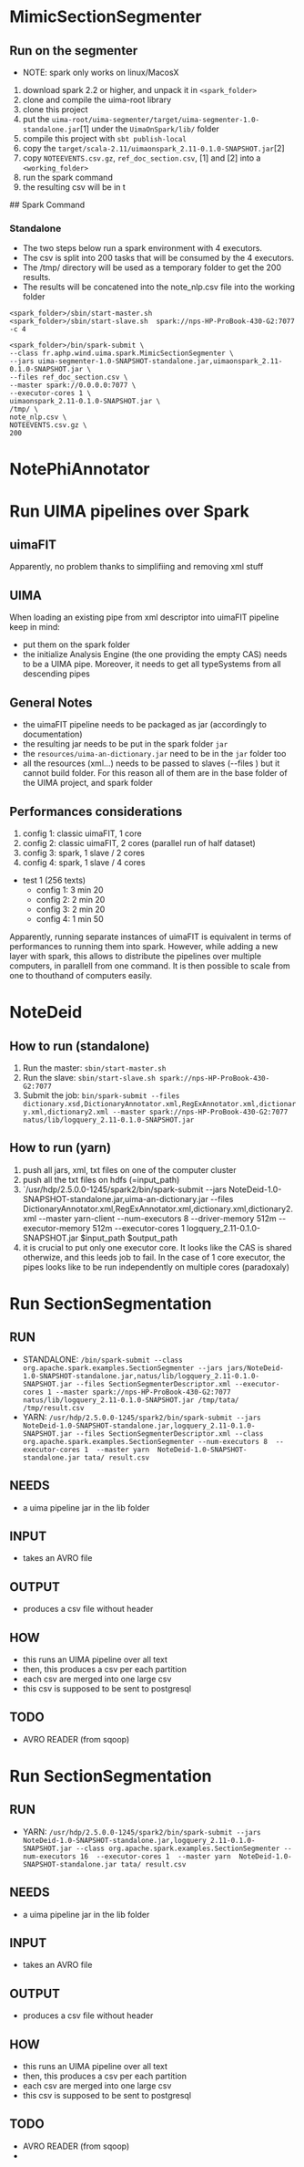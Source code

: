 # MimicSectionSegmenter


## Run on the segmenter

- NOTE: spark only works on linux/MacosX

1. download spark 2.2 or higher, and unpack it in `<spark_folder>`
1. clone and compile the uima-root library
1. clone this project
1. put the `uima-root/uima-segmenter/target/uima-segmenter-1.0-standalone.jar`[1] under the `UimaOnSpark/lib/` folder
1. compile this project with `sbt publish-local` 
1. copy the `target/scala-2.11/uimaonspark_2.11-0.1.0-SNAPSHOT.jar`[2] 
1. copy `NOTEEVENTS.csv.gz`, `ref_doc_section.csv`, [1] and [2] into a `<working_folder>`
1. run the spark command
1. the resulting csv will be in t

## Spark Command

### Standalone

- The two steps below run a spark environment with 4 executors. 
- The csv is split into 200 tasks that will be consumed by the 4 executors.
- The /tmp/ directory will be used as a temporary folder to get the 200 results.
- The results will be concatened into the note_nlp.csv file into the working folder

```
<spark_folder>/sbin/start-master.sh
<spark_folder>/sbin/start-slave.sh  spark://nps-HP-ProBook-430-G2:7077 -c 4
```

```
<spark_folder>/bin/spark-submit \
--class fr.aphp.wind.uima.spark.MimicSectionSegmenter \
--jars uima-segmenter-1.0-SNAPSHOT-standalone.jar,uimaonspark_2.11-0.1.0-SNAPSHOT.jar \
--files ref_doc_section.csv \
--master spark://0.0.0.0:7077 \
--executor-cores 1 \
uimaonspark_2.11-0.1.0-SNAPSHOT.jar \
/tmp/ \
note_nlp.csv \
NOTEEVENTS.csv.gz \
200
```


# NotePhiAnnotator

Run UIMA pipelines over Spark
==============================

uimaFIT
-------

Apparently, no problem thanks to simplifiing and removing xml stuff

UIMA
----

When loading an existing pipe from xml descriptor into uimaFIT pipeline keep in mind:

- put them on the spark folder
- the initialize Analysis Engine (the one providing the empty CAS) needs to be
  a UIMA pipe. Moreover, it needs to get all typeSystems from all descending
  pipes

General Notes
-------------

- the uimaFIT pipeline needs to be packaged as jar (accordingly to documentation)
- the resulting jar needs to be put in the spark folder `jar`
- the `resources/uima-an-dictionary.jar` need to be in the `jar` folder too
- all the resources (xml...) needs to be passed to slaves (--files ) but it cannot build folder. For this reason all of them are in the base folder of the UIMA project, and spark folder


Performances considerations
---------------------------

1. config 1: classic uimaFIT, 1 core
1. config 2: classic uimaFIT, 2 cores (parallel run of half dataset)
1. config 3: spark, 1 slave / 2 cores
1. config 4: spark, 1 slave / 4 cores

- test 1 (256 texts)
	- config 1: 3 min 20
	- config 2: 2 min 20
	- config 3: 2 min 20
	- config 4: 1 min 50

Apparently, running separate instances of uimaFIT is equivalent in terms of performances to running them into spark. However, while adding a new layer with spark, this allows to distribute the pipelines over multiple computers, in parallell from one command. It is then possible to scale from one to thouthand of computers easily.

NoteDeid
========

How to run (standalone)
----------

1. Run the master:  `sbin/start-master.sh`
1. Run the slave:   `sbin/start-slave.sh spark://nps-HP-ProBook-430-G2:7077`
1. Submit the job:  `bin/spark-submit --files dictionary.xsd,DictionaryAnnotator.xml,RegExAnnotator.xml,dictionary.xml,dictionary2.xml --master spark://nps-HP-ProBook-430-G2:7077 natus/lib/logquery_2.11-0.1.0-SNAPSHOT.jar`


How to run (yarn)
----------------

1. push all jars, xml, txt files on one of the computer cluster
1. push all the txt files on hdfs (=input\_path)
1. `/usr/hdp/2.5.0.0-1245/spark2/bin/spark-submit --jars NoteDeid-1.0-SNAPSHOT-standalone.jar,uima-an-dictionary.jar --files DictionaryAnnotator.xml,RegExAnnotator.xml,dictionary.xml,dictionary2.xml --master yarn-client --num-executors 8 --driver-memory 512m --executor-memory 512m --executor-cores 1   logquery_2.11-0.1.0-SNAPSHOT.jar $input_path $output_path
1. it is crucial to put only one executor core. It looks like the CAS is shared otherwize, and this leeds job to fail. In the case of 1 core executor, the pipes looks like to be run independently on multiple cores (paradoxaly)



Run SectionSegmentation
=======================


RUN
---

- STANDALONE: `/bin/spark-submit --class org.apache.spark.examples.SectionSegmenter --jars jars/NoteDeid-1.0-SNAPSHOT-standalone.jar,natus/lib/logquery_2.11-0.1.0-SNAPSHOT.jar --files SectionSegmenterDescriptor.xml --executor-cores 1 --master spark://nps-HP-ProBook-430-G2:7077 natus/lib/logquery_2.11-0.1.0-SNAPSHOT.jar /tmp/tata/ /tmp/result.csv`
- YARN: `/usr/hdp/2.5.0.0-1245/spark2/bin/spark-submit --jars NoteDeid-1.0-SNAPSHOT-standalone.jar,logquery_2.11-0.1.0-SNAPSHOT.jar --files SectionSegmenterDescriptor.xml --class org.apache.spark.examples.SectionSegmenter --num-executors 8  --executor-cores 1  --master yarn  NoteDeid-1.0-SNAPSHOT-standalone.jar tata/ result.csv`

NEEDS
-----

- a uima pipeline jar in the lib folder 

INPUT
-----

- takes an AVRO file

OUTPUT
-----

- produces a csv file without header


HOW
---

- this runs an UIMA pipeline over all text
- then, this produces a csv per each partition
- each csv are merged into one large csv
- this csv is supposed to be sent to postgresql



TODO
----

- AVRO READER (from sqoop)




Run SectionSegmentation
=======================


RUN
---

- YARN: `/usr/hdp/2.5.0.0-1245/spark2/bin/spark-submit --jars NoteDeid-1.0-SNAPSHOT-standalone.jar,logquery_2.11-0.1.0-SNAPSHOT.jar --class org.apache.spark.examples.SectionSegmenter --num-executors 16  --executor-cores 1  --master yarn  NoteDeid-1.0-SNAPSHOT-standalone.jar tata/ result.csv`

NEEDS
-----

- a uima pipeline jar in the lib folder 

INPUT
-----

- takes an AVRO file

OUTPUT
-----

- produces a csv file without header


HOW
---

- this runs an UIMA pipeline over all text
- then, this produces a csv per each partition
- each csv are merged into one large csv
- this csv is supposed to be sent to postgresql



TODO
----

- AVRO READER (from sqoop)
- 
